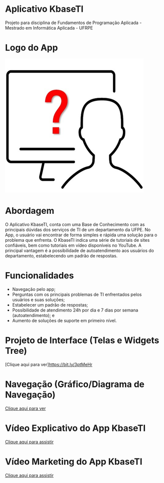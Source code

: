 # Aplicativo KbaseTI
Projeto para disciplina de Fundamentos de Programação Aplicada - Mestrado em Informática Aplicada - UFRPE

# Logo do App
![alt text](https://github.com/herdersoncouto/FPABaseConhecimentoTI/blob/main/Logo%20App%20BaseDeConhecimento.jpg)

# Abordagem
O Aplicativo KbaseTI, conta com uma Base de Conhecimento com as principais dúvidas dos serviços de TI de um departamento da UFPE. No App, o usuário vai encontrar de forma simples e rápida uma solução para o problema que enfrenta. O KbaseTI indica uma série de tutoriais de sites confiáveis, bem como tutoriais em vídeo disponíveis no YouTube. A principal vantagem é a possibilidade de autoatendimento aos usuários do departamento, estabelecendo um padrão de respostas.

# Funcionalidades
* Navegação pelo app;
* Perguntas com os principais problemas de TI enfrentados pelos usuários e suas soluções; 
* Estabelecer um padrão de respostas;
* Possibilidade de atendimento 24h por dia e 7 dias por semana (autoatendimento); e
* Aumento de soluções de suporte em primeiro nível.

# Projeto de Interface (Telas e Widgets Tree)
[Clique aqui para ver]https://bit.ly/3ptMeHr

# Navegação (Gráfico/Diagrama de Navegação)
[Clique aqui para ver](https://bit.ly/3ptR9YT)

# Vídeo Explicativo do App KbaseTI
[Clique aqui para assistir](https://bit.ly/3gagILe)

# Vídeo Marketing do App KbaseTI
[Clique aqui para assistir](https://drive.google.com/file/d/1bRlh6dRcWkPotQ0uR9QvkC3Rz4cQhaNf/view?usp=sharing)
